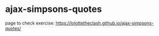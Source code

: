 # ajax-simpsons-quotes

page to check exercise: https://lolottetheclash.github.io/ajax-simpsons-quotes/
